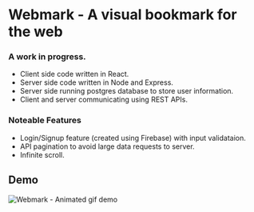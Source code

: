 # Webmark - A visual bookmark for the web

### A work in progress.

- Client side code written in React.
- Server side code written in Node and Express.
- Server side running postgres database to store user information.
- Client and server communicating using REST APIs.

### Noteable Features
- Login/Signup feature (created using Firebase) with input validataion.
- API pagination to avoid large data requests to server.
- Infinite scroll.

## Demo

![Webmark - Animated gif demo](Demo/demo.gif)
